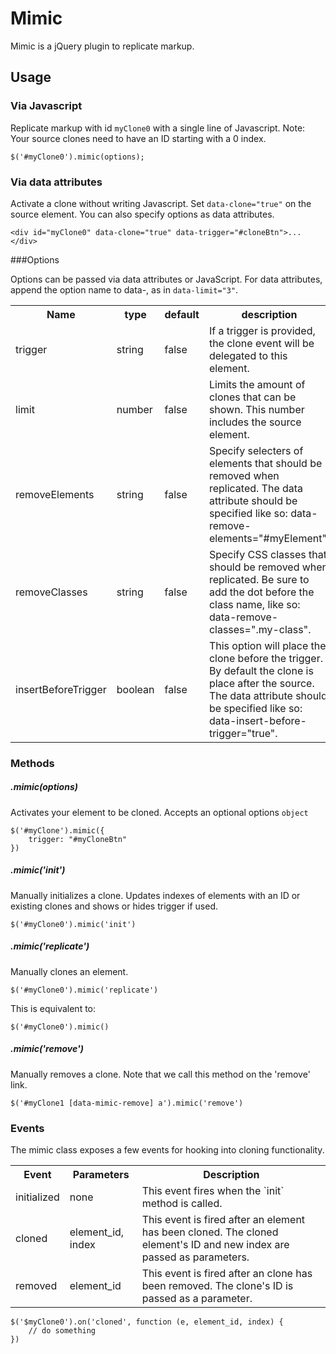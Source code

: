 # Mimic
Mimic is a jQuery plugin to replicate markup. 

## Usage

### Via Javascript
Replicate markup with id `myClone0` with a single line of Javascript. Note: Your source clones need to have an ID starting with a 0 index.

    $('#myClone0').mimic(options);


### Via data attributes
Activate a clone without writing Javascript. Set `data-clone="true"` on the source element. You can also specify options as data attributes.

    <div id="myClone0" data-clone="true" data-trigger="#cloneBtn">...</div>

###Options

Options can be passed via data attributes or JavaScript. For data attributes, append the option name to data-, as in `data-limit="3"`.

<table>
    <tr>
        <th>Name</th>
        <th>type</th>
        <th>default</th>
        <th>description</th>
    </tr>
    <tr>
        <td>trigger</td>
        <td>string</td>
        <td>false</td>
        <td>If a trigger is provided, the clone event will be delegated to this element. </td>
    </tr>
    <tr>
        <td>limit</td>
        <td>number</td>
        <td>false</td>
        <td>Limits the amount of clones that can be shown. This number includes the source element.</td>
    </tr>
    <tr>
        <td>removeElements</td>
        <td>string</td>
        <td>false</td>
        <td>Specify selecters of elements that should be removed when replicated. The data attribute should be specified like so: data-remove-elements="#myElement".</td>
    </tr>
    <tr>
        <td>removeClasses</td>
        <td>string</td>
        <td>false</td>
        <td>Specify CSS classes that should be removed when replicated. Be sure to add the dot before the class name, like so: data-remove-classes=".my-class".</td>
    </tr>
    <tr>
        <td>insertBeforeTrigger</td>
        <td>boolean</td>
        <td>false</td>
        <td>This option will place the clone before the trigger. By default the clone is place after the source. The data attribute should be specified like so: data-insert-before-trigger="true".</td>
    </tr>
</table>

### Methods

##### .mimic(options)

Activates your element to be cloned. Accepts an optional options `object`

    $('#myClone').mimic({
        trigger: "#myCloneBtn"
    })

##### .mimic('init')

Manually initializes a clone. Updates indexes of elements with an ID or existing clones and shows or hides trigger if used.

    $('#myClone0').mimic('init')

##### .mimic('replicate')

Manually clones an element.

    $('#myClone0').mimic('replicate')

This is equivalent to:

    $('#myClone0').mimic()

##### .mimic('remove')

Manually removes a clone. Note that we call this method on the 'remove' link.

    $('#myClone1 [data-mimic-remove] a').mimic('remove')

### Events

The mimic class exposes a few events for hooking into cloning functionality.

<table>
    <tr>
        <th>Event</th>
        <th>Parameters</th>
        <th>Description</th>
    </tr>
    <tr>
        <td>initialized</td>
        <td>none</td>
        <td>This event fires when the `init` method is called.</td>
    </tr>
    <tr>
        <td>cloned</td>
        <td>element_id, index</td>
        <td>This event is fired after an element has been cloned. The cloned element's ID and new index are passed as parameters.</td>
    </tr>
    <tr>
        <td>removed</td>
        <td>element_id</td>
        <td>This event is fired after an clone has been removed. The clone's ID is passed as a parameter.</td>
    </tr>
</table>

    $('$myClone0').on('cloned', function (e, element_id, index) {
        // do something
    })

